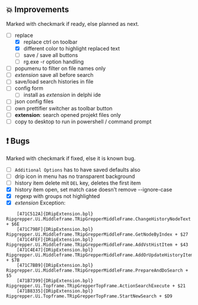 <!--

Version:     v3.5.1-beta
PrevVersion: v3.5.0-beta

Help Formatting:
https://docs.github.com/en/get-started/writing-on-github/getting-started-with-writing-and-formatting-on-github/basic-writing-and-formatting-syntax, 
https://github.com/ikatyang/emoji-cheat-sheet/blob/master/README.md)

### :mag: Search Dialog
# + new feature
# + new feature
 
### :warning: Bug Fixes
# * bug

# TODO
# - Change Readme.md 
# - Change Deploy-Description.md 
# - Change file and product version in every projects for ALL CONFIGURATION!
# - Commit and push all changes
# - Run deploy script by pushing Ctrl+Shift+T in VSCode
-->

## :boom: Improvements 
Marked with checkmark if ready, else planned as next.
- [ ] replace 
  - [x] replace ctrl on toolbar
  - [x] different color to highlight replaced text 
  - [ ] save / save all buttons
  - [ ] rg.exe -r option handling
- [ ] popumenu to filter on file names only
- [ ] _extension_ save all before search
- [ ] save/load search histories in file
- [ ] config form
  - [ ] install as _extension_ in delphi ide
- [ ] json config files
- [ ] own prettifier switcher as toolbar button
- [ ] __extension__: search opened projekt files only
- [ ] copy to desktop to run in powershell / command prompt

## :exclamation: Bugs 
Marked with checkmark if fixed, else it is known bug.
- [ ] `Additional Options` has to have saved defaults also
- [ ] drip icon in menu has no transparent background
- [ ] history item delete mit `DEL` key, deletes the first item
- [x] history item open, set match case doesn't remove --ignore-case
- [x] regexp with groups not highlighted
- [x] _extension_ Exception:
```
    [471C512A]{DRipExtension.bpl} Ripgrepper.Ui.Middleframe.TRipGrepperMiddleFrame.ChangeHistoryNodeText + $6E
    [471C79BF]{DRipExtension.bpl} Ripgrepper.Ui.Middleframe.TRipGrepperMiddleFrame.GetNodeByIndex + $27
    [471C4FEF]{DRipExtension.bpl} Ripgrepper.Ui.Middleframe.TRipGrepperMiddleFrame.AddVstHistItem + $43
    [471C4E47]{DRipExtension.bpl} Ripgrepper.Ui.Middleframe.TRipGrepperMiddleFrame.AddOrUpdateHistoryItem + $7B
    [471C7BB9]{DRipExtension.bpl} Ripgrepper.Ui.Middleframe.TRipGrepperMiddleFrame.PrepareAndDoSearch + $5
    [471B7399]{DRipExtension.bpl} Ripgrepper.Ui.Topframe.TRipGrepperTopFrame.ActionSearchExecute + $21
    [471B8335]{DRipExtension.bpl} Ripgrepper.Ui.Topframe.TRipGrepperTopFrame.StartNewSearch + $D9
```
